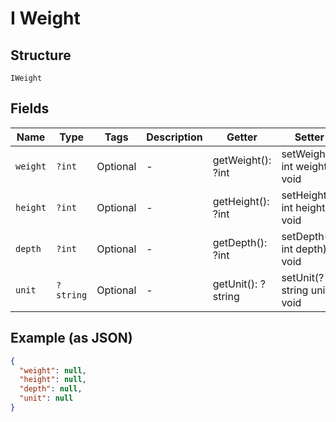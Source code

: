 
# I Weight

## Structure

`IWeight`

## Fields

| Name | Type | Tags | Description | Getter | Setter |
|  --- | --- | --- | --- | --- | --- |
| `weight` | `?int` | Optional | - | getWeight(): ?int | setWeight(?int weight): void |
| `height` | `?int` | Optional | - | getHeight(): ?int | setHeight(?int height): void |
| `depth` | `?int` | Optional | - | getDepth(): ?int | setDepth(?int depth): void |
| `unit` | `?string` | Optional | - | getUnit(): ?string | setUnit(?string unit): void |

## Example (as JSON)

```json
{
  "weight": null,
  "height": null,
  "depth": null,
  "unit": null
}
```

